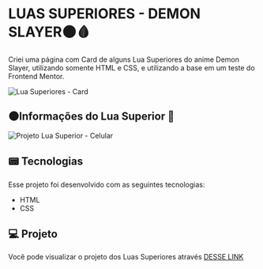 # LUAS SUPERIORES - DEMON SLAYER🌑🩸
Criei uma página com Card de alguns Lua Superiores do anime Demon Slayer, utilizando somente HTML e CSS, e utilizando a base em um teste do Frontend Mentor.

![Lua Superiores - Card](https://github.com/guiaugustoxy/guardioes-da-galaxia/assets/137638499/6f33a76f-5c75-4d51-bb80-2c255f6c8b3c)


## 🌑Informações do Lua Superior 📃 

![Projeto Lua Superior - Celular](https://github.com/guiaugustoxy/guardioes-da-galaxia/assets/137638499/33f98ab8-f263-4a36-be55-603d03d3a7d4)



## 📟 Tecnologias

Esse projeto foi desenvolvido com as seguintes tecnologias:

- HTML
- CSS

## 💻 Projeto

Você pode visualizar o projeto dos Luas Superiores através [DESSE LINK](https://guiaugustoxy.github.io/luas-superiores/)
